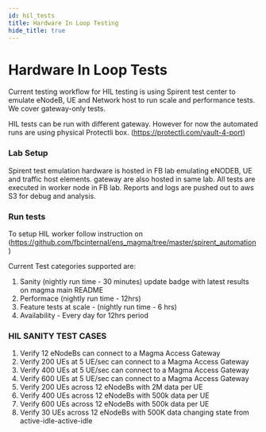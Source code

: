 ```yaml
---
id: hil_tests
title: Hardware In Loop Testing
hide_title: true
---
```

# Hardware In Loop Tests

Current testing workflow for HIL testing is using Spirent test center to emulate eNodeB, UE and Network host to run scale and performance tests. We cover
gateway-only tests.

HIL tests can be run with different gateway. However for now the automated runs are using physical Protectli box. (https://protectli.com/vault-4-port)

### Lab Setup


Spirent test emulation hardware is hosted in FB lab emulating eNODEB, UE and traffic host elements. gateway are also hosted in same lab. All tests are
executed in worker node in FB lab. Reports and logs are pushed out to aws S3 for debug and analysis.

### Run tests

To setup HIL worker follow instruction on (https://github.com/fbcinternal/ens_magma/tree/master/spirent_automation)

Current Test categories supported are:
1. Sanity (nightly run time - 30 minutes) update badge with latest results on magma main README
1. Performace (nightly run time - 12hrs)
1. Feature tests at scale - (nightly run time - 6 hrs)
1. Availability - Every day for 12hrs period

### HIL SANITY TEST CASES
1. Verify 12 eNodeBs can connect to a Magma Access Gateway
1. Verify 200 UEs at 5 UE/sec can connect to a Magma Access Gateway
1. Verify 400 UEs at 5 UE/sec can connect to a Magma Access Gateway
1. Verify 600 UEs at 5 UE/sec can connect to a Magma Access Gateway
1. Verify 200 UEs across 12 eNodeBs with 2M data per UE
1. Verify 400 UEs across 12 eNodeBs with 500k data per UE
1. Verify 600 UEs across 12 eNodeBs with 500k data per UE
1. Verify 30 UEs across 12 eNodeBs with 500K data changing state from active-idle-active-idle

